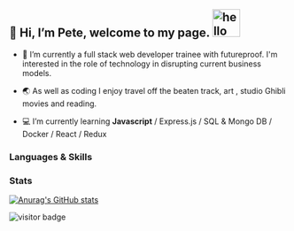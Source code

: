 ## 👋 Hi, I’m Pete, welcome to my page. <img src='https://media.giphy.com/media/4Z4FRLEzoSwivZP1SI/giphy.gif' alt='hello' height='50px'/>

- 👀 I’m currently a full stack web developer trainee with futureproof. I'm interested in the role of technology in disrupting current business models. 

- :earth_asia: As well as coding I enjoy travel off the beaten track, art , studio Ghibli movies and reading.

- :computer: I’m currently learning **Javascript**  / Express.js / SQL & Mongo DB / Docker / React / Redux 

### Languages & Skills

### Stats 

[![Anurag's GitHub stats](https://github-readme-stats.vercel.app/api?username=pilks-pixel&show_icons=true&theme=tokyonight)](https://github.com/anuraghazra/github-readme-stats)


![visitor badge](https://visitor-badge.glitch.me/badge?page_id=pilks-pixel.READMEmd)




<!---
Pilks-pixel/Pilks-pixel is a ✨ special ✨ repository because its `README.md` (this file) appears on your GitHub profile.
You can click the Preview link to take a look at your changes.
--->
